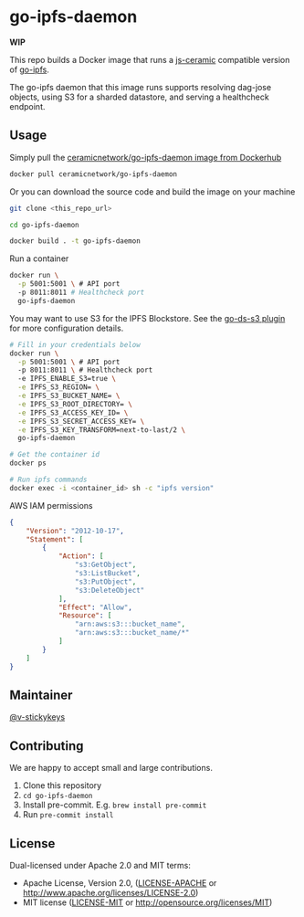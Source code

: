 # go-ipfs-daemon

**WIP**

This repo builds a Docker image that runs a [js-ceramic](https://github.com/ceramicnetwork/js-ceramic) compatible version of [go-ipfs](https://github.com/ipfs/go-ipfs).

The go-ipfs daemon that this image runs supports resolving dag-jose objects, using S3 for a sharded datastore, and serving a healthcheck endpoint.

## Usage

Simply pull the [ceramicnetwork/go-ipfs-daemon image from Dockerhub](https://hub.docker.com/r/ceramicnetwork/go-ipfs-daemon)

```sh
docker pull ceramicnetwork/go-ipfs-daemon
```

Or you can download the source code and build the image on your machine

```sh
git clone <this_repo_url>

cd go-ipfs-daemon

docker build . -t go-ipfs-daemon
```

Run a container

```sh
docker run \
  -p 5001:5001 \ # API port
  -p 8011:8011 # Healthcheck port
  go-ipfs-daemon
```

You may want to use S3 for the IPFS Blockstore. See the [go-ds-s3 plugin](https://github.com/3box/go-ds-s3#configuration) for more configuration details.

```sh
# Fill in your credentials below
docker run \
  -p 5001:5001 \ # API port
  -p 8011:8011 \ # Healthcheck port
  -e IPFS_ENABLE_S3=true \
  -e IPFS_S3_REGION= \
  -e IPFS_S3_BUCKET_NAME= \
  -e IPFS_S3_ROOT_DIRECTORY= \
  -e IPFS_S3_ACCESS_KEY_ID= \
  -e IPFS_S3_SECRET_ACCESS_KEY= \
  -e IPFS_S3_KEY_TRANSFORM=next-to-last/2 \
  go-ipfs-daemon

# Get the container id
docker ps

# Run ipfs commands
docker exec -i <container_id> sh -c "ipfs version"
```

AWS IAM permissions
```json
{
    "Version": "2012-10-17",
    "Statement": [
        {
            "Action": [
                "s3:GetObject",
                "s3:ListBucket",
                "s3:PutObject",
                "s3:DeleteObject"
            ],
            "Effect": "Allow",
            "Resource": [
                "arn:aws:s3:::bucket_name",
                "arn:aws:s3:::bucket_name/*"
            ]
        }
    ]
}
```

## Maintainer

[@v-stickykeys](https://github.com/v-stickykeys)

## Contributing

We are happy to accept small and large contributions.

1. Clone this repository
1. `cd go-ipfs-daemon`
1. Install pre-commit. E.g. `brew install pre-commit`
1. Run `pre-commit install`

## License

Dual-licensed under Apache 2.0 and MIT terms:

- Apache License, Version 2.0, ([LICENSE-APACHE](https://github.com/ipfs/go-ipfs/blob/master/LICENSE-APACHE) or http://www.apache.org/licenses/LICENSE-2.0)
- MIT license ([LICENSE-MIT](https://github.com/ipfs/go-ipfs/blob/master/LICENSE-MIT) or http://opensource.org/licenses/MIT)
